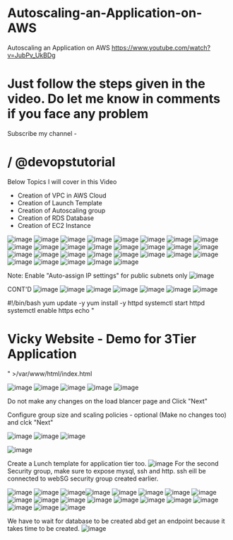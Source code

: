 # Autoscaling-an-Application-on-AWS
Autoscaling an Application on AWS https://www.youtube.com/watch?v=JubPv_UkBDg

Just follow the steps given in the video. Do let me know in comments if you face any problem
============================
Subscribe my channel -   

 / @devopstutorial  
==========================
Below Topics I will cover in this Video 

- Creation of VPC in AWS Cloud
- Creation of Launch Template 
- Creation of Autoscaling group 
- Creation of RDS Database 
- Creation of EC2 Instance 

![image](https://user-images.githubusercontent.com/99332618/233861905-9a27cbc6-eb8e-498c-b8fc-104e69128c60.png)
![image](https://user-images.githubusercontent.com/99332618/233861950-64949d12-d021-41f4-b800-aa0a108fd384.png)
![image](https://user-images.githubusercontent.com/99332618/233862834-1cb37b88-169d-4b24-8eb0-6d885dd0479b.png)
![image](https://user-images.githubusercontent.com/99332618/233862883-17d1f4f9-60f1-4078-a35b-bd18236c7f48.png)
![image](https://user-images.githubusercontent.com/99332618/233862998-b715d632-bbe6-4e30-b650-674868b60fb6.png)
![image](https://user-images.githubusercontent.com/99332618/233864290-2a02199a-e806-4ba6-9709-ae0b83a2e6f9.png)
![image](https://user-images.githubusercontent.com/99332618/233864332-42823069-aa28-4bb5-a75c-e686d4595a22.png)
![image](https://user-images.githubusercontent.com/99332618/233864388-bc2bd659-8ed8-43f3-aaf7-5d10b067bd8b.png)
![image](https://user-images.githubusercontent.com/99332618/233864441-dc653b0a-cb6f-43ca-9d2e-3eadda9a055a.png)
![image](https://user-images.githubusercontent.com/99332618/233864658-6896d51c-b139-406d-9b2a-d6c7e66b297a.png)
![image](https://user-images.githubusercontent.com/99332618/233864701-ed7be1ed-8d6a-4ef8-b013-26dbadd3f959.png)
![image](https://user-images.githubusercontent.com/99332618/233864745-682f8650-ee56-42a2-9000-09a2528da22c.png)
![image](https://user-images.githubusercontent.com/99332618/233865061-fb160513-8ba0-464f-b89c-a47ff2976a7f.png)
![image](https://user-images.githubusercontent.com/99332618/233865244-82af0a8c-a763-4f7a-bcf0-9f774900e1e7.png)
![image](https://user-images.githubusercontent.com/99332618/233865379-d52bc770-9521-4fd1-9312-62f6a81405de.png)
![image](https://user-images.githubusercontent.com/99332618/233865799-ecbee919-cc6c-42d2-92e4-83c0ad87fde8.png)
![image](https://user-images.githubusercontent.com/99332618/233865876-b835538c-bfe9-4178-8efb-204da08c5b16.png)
![image](https://user-images.githubusercontent.com/99332618/233865912-0974fa6c-bdb0-411a-95d2-da093eeac7d4.png)
![image](https://user-images.githubusercontent.com/99332618/233865946-27d2ed11-3f0f-4519-b3d2-4ce944700f42.png)
![image](https://user-images.githubusercontent.com/99332618/233866025-62beda01-4d06-4837-a027-0556b605ace0.png)
![image](https://user-images.githubusercontent.com/99332618/233866114-90d11298-1007-4c96-a7ee-9a156b5efbbd.png)
![image](https://user-images.githubusercontent.com/99332618/233866176-59277bbf-4379-4acf-9133-beeb7f787f21.png)
![image](https://user-images.githubusercontent.com/99332618/233866273-47ba6d46-2f65-49e6-93f9-2008db2ffdc4.png)
![image](https://user-images.githubusercontent.com/99332618/233866299-dd134182-7685-4cde-97c3-d3d12d46d49a.png)
![image](https://user-images.githubusercontent.com/99332618/233866342-fb3de414-8be8-42e2-be70-c33ef5623270.png)
![image](https://user-images.githubusercontent.com/99332618/233866541-5bbc2c7b-aee0-4858-b98c-ecc23a4d58b8.png)
![image](https://user-images.githubusercontent.com/99332618/233866630-ad2643ed-8658-4c87-9c3c-8a4b86bfea28.png)
![image](https://user-images.githubusercontent.com/99332618/233948076-9b988b3e-029c-44bc-b2ef-70f0db0be2a1.png)
![image](https://user-images.githubusercontent.com/99332618/233948232-5eca3c6b-3c95-4bbf-8f35-282e2ccb603e.png)

Note: Enable "Auto-assign IP settings" for public subnets only
![image](https://user-images.githubusercontent.com/99332618/233948342-8ca43100-82b8-4337-996e-5c6e070fb034.png)

CONT'D
![image](https://user-images.githubusercontent.com/99332618/233948925-74c1ef11-49ce-4372-b641-0c7c3de2fac3.png)
![image](https://user-images.githubusercontent.com/99332618/233950544-89ec8c38-e920-45bf-bca1-4d10e01e35b4.png)
![image](https://user-images.githubusercontent.com/99332618/233950610-7dc28520-f306-4d12-9104-689770628a3d.png)
![image](https://user-images.githubusercontent.com/99332618/233950695-b8914f54-e994-4207-b175-7aa2c0019bc2.png)
![image](https://user-images.githubusercontent.com/99332618/233950787-af0a9beb-3b1b-4f25-b2ce-4b025c9b9f5f.png)
![image](https://user-images.githubusercontent.com/99332618/233950860-283f80ca-a0fc-4393-9c52-93d544ab6e79.png)
![image](https://user-images.githubusercontent.com/99332618/233950999-c87b8d7f-7faf-4fe0-a99a-7132c5b3b49a.png)

#!/bin/bash
yum update -y
yum install -y httpd
systemctl start httpd
systemctl enable https
echo "<html><body><h1>Vicky Website - Demo for 3Tier Application</h1></body></html>" >/var/www/html/index.html

![image](https://user-images.githubusercontent.com/99332618/233951289-ed1215e4-7536-46e1-9308-3f1e7f7e10db.png)
![image](https://user-images.githubusercontent.com/99332618/233951779-ac4bff2d-e8f4-4bf4-9451-d1438d30878b.png)
![image](https://user-images.githubusercontent.com/99332618/233951836-10c9bff7-c792-45da-bd7b-8eade0d3c34c.png)
![image](https://user-images.githubusercontent.com/99332618/233952269-1c33d895-82f7-4ef0-aa32-0b3f9c9cb43c.png)
![image](https://user-images.githubusercontent.com/99332618/233952424-15ecea6a-b8af-441a-96b3-527ef021b3b5.png)

Do not make any changes on the load blancer page and Click "Next"

Configure group size and scaling policies - optional (Make no changes too) and clck "Next"

![image](https://user-images.githubusercontent.com/99332618/233953537-27f5446b-1b06-4304-98ca-8a56575ff7f2.png)
![image](https://user-images.githubusercontent.com/99332618/233953627-f25a7fdb-76f0-4060-92fe-6096f48473ce.png)
![image](https://user-images.githubusercontent.com/99332618/233954010-9c1a720b-1861-4714-9cdb-b5095d103c36.png)

![image](https://user-images.githubusercontent.com/99332618/233954475-1389b771-99c3-40b4-ab2c-1387ab0241dc.png)

Create a Lunch template for application tier too.
![image](https://user-images.githubusercontent.com/99332618/233966885-e85c7e81-fa0c-4a5e-bc76-92be8bcb840f.png)
For the second Security group, make sure to expose mysql, ssh and http. ssh eill be connected to webSG security group created earlier.

![image](https://user-images.githubusercontent.com/99332618/233967509-9ae4aef8-ec32-4e19-9998-8248eba2c33c.png)
![image](https://user-images.githubusercontent.com/99332618/233968083-0728c074-7fdb-49de-ba46-025aaabf783f.png)
![image](https://user-images.githubusercontent.com/99332618/233971305-2bff8d70-db8e-4ff0-942f-2d1bb2b6325c.png)![image](https://user-images.githubusercontent.com/99332618/233972331-d056f461-40c4-46f2-9a70-b42c055615bf.png)
![image](https://user-images.githubusercontent.com/99332618/233972421-89aedd9c-aff5-42bb-96ed-fc46303f9496.png)
![image](https://user-images.githubusercontent.com/99332618/233971791-184fbb89-dfe0-4e59-986a-fa759316bea6.png)
![image](https://user-images.githubusercontent.com/99332618/233972587-714c5859-0842-4d36-bf91-cbb236efd337.png)
![image](https://user-images.githubusercontent.com/99332618/233973941-5363a478-62d2-47a3-8edb-7a8ab104bb83.png)
![image](https://user-images.githubusercontent.com/99332618/233973996-28c2e9a6-0019-4700-aedb-7f53974019d6.png)
![image](https://user-images.githubusercontent.com/99332618/233974063-ed0f15b2-2535-43d1-b58f-8fb9f57f8a2c.png)
![image](https://user-images.githubusercontent.com/99332618/233974127-f7f6e699-123f-465e-82e0-e25f6d6ed276.png)
![image](https://user-images.githubusercontent.com/99332618/233974228-e99ea7b6-a68f-4b1e-9426-57d8b4699fc7.png)
![image](https://user-images.githubusercontent.com/99332618/233974311-b88d7cb7-3f83-42f5-825d-46f8a390ce8b.png)
![image](https://user-images.githubusercontent.com/99332618/233974421-bcfbc2ee-de41-4ff6-b261-c0f7ad2ba2ff.png)
![image](https://user-images.githubusercontent.com/99332618/233974480-02e1ab8f-c623-4bf0-9abc-83277dca6355.png)
![image](https://user-images.githubusercontent.com/99332618/233974555-b6093cc4-56b3-4b51-94bb-678fc9e797af.png)
![image](https://user-images.githubusercontent.com/99332618/233975572-2b602067-d0f6-4fad-8c31-0e66eb50d7f0.png)
![image](https://user-images.githubusercontent.com/99332618/233975994-b18d176f-9109-4291-853f-36685250c2b2.png)
![image](https://user-images.githubusercontent.com/99332618/233976574-a9d23008-4229-418f-842c-4260e251a3cd.png)

We have to wait for database to be created abd get an endpoint because it takes time to be created.
![image](https://user-images.githubusercontent.com/99332618/233976975-29ca8318-e42c-452c-8010-f36a827a5be7.png)




